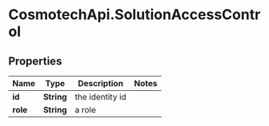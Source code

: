 # CosmotechApi.SolutionAccessControl

## Properties

Name | Type | Description | Notes
------------ | ------------- | ------------- | -------------
**id** | **String** | the identity id | 
**role** | **String** | a role | 


